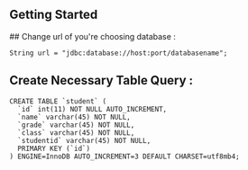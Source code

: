 <h2>Getting Started</h2>
## Change url of you're choosing database :

```
String url = "jdbc:database://host:port/databasename";
```

## Create Necessary Table Query : 

```
CREATE TABLE `student` (
  `id` int(11) NOT NULL AUTO_INCREMENT,
  `name` varchar(45) NOT NULL,
  `grade` varchar(45) NOT NULL,
  `class` varchar(45) NOT NULL,
  `studentid` varchar(45) NOT NULL,
  PRIMARY KEY (`id`)
) ENGINE=InnoDB AUTO_INCREMENT=3 DEFAULT CHARSET=utf8mb4;
```
